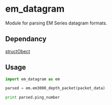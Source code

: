 em_datagram
===========

Module for parsing EM Series datagram formats.

Dependancy
----------

[structObect](https://github.com/wrenoud/structObject)

Usage
-----

```Python
import em_datagram as em

parsed = em.em3000_depth_packet(packet_data)

print parsed.ping_number
````
